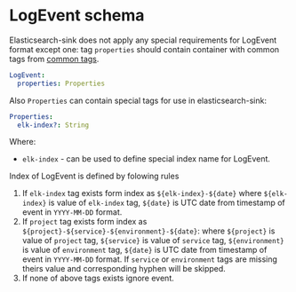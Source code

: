 # LogEvent schema

Elasticsearch-sink does not apply any special requirements for LogEvent format except one:
tag `properties` should contain container with common tags from [common tags](../../hercules-protocol/doc/common-tags.md).

```yaml
LogEvent:
  properties: Properties
```

Also `Properties` can contain special tags for use in elasticsearch-sink:

```yaml
Properties:
  elk-index?: String
```

Where:

- `elk-index` - can be used to define special index name for LogEvent.

Index of LogEvent is defined by folowing rules

1. If `elk-index` tag exists form index as `${elk-index}-${date}`
  where
    `${elk-index}` is value of `elk-index` tag,
    `${date}` is UTC date from timestamp of event in `YYYY-MM-DD` format.
2. If `project` tag exists form index as `${project}-${service}-${environment}-${date}`:
  where
    `${project}` is value of `project` tag,
    `${service}` is value of `service` tag,
    `${environment}` is value of `environment` tag,
    `${date}` is UTC date from timestamp of event in `YYYY-MM-DD` format.
    If `service` or `environment` tags are missing theirs value and corresponding hyphen will be skipped.
3. If none of above tags exists ignore event.
